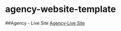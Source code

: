 # agency-website-template
##Agency - Live Site [Agency-Live Site](https://afsumeem.github.io/agency-website-template/index.html)
